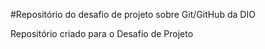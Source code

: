 #Repositório do desafio de projeto sobre Git/GitHub da DIO

Repositório criado para o Desafio de Projeto
